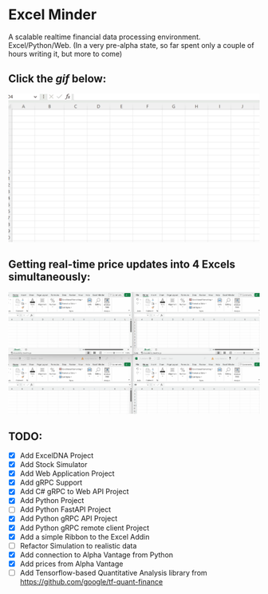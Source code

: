 # Excel Minder
A scalable realtime financial data processing environment. Excel/Python/Web.
(In a very pre-alpha state, so far spent only a couple of hours writing it, but more to come)

## Click the _gif_ below:
![img](Videos/Animation.gif)

## Getting real-time price updates into 4 Excels simultaneously: 
![img](Videos/4_Excels.gif)

## TODO: 
- [x] Add ExcelDNA Project 
- [x] Add Stock Simulator
- [x] Add Web Application Project
- [x] Add gRPC Support 
- [x] Add C# gRPC to Web API Project 
- [x] Add Python Project
- [ ] Add Python FastAPI Project
- [x] Add Python gRPC API Project
- [x] Add Python gRPC remote client Project
- [x] Add a simple Ribbon to the Excel Addin
- [ ] Refactor Simulation to realistic data
- [x] Add connection to Alpha Vantage from Python
- [x] Add prices from Alpha Vantage 
- [ ] Add Tensorflow-based Quantitative Analysis library from https://github.com/google/tf-quant-finance
